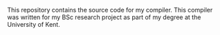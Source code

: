 This repository contains the source code for my compiler. This compiler was written for my BSc research project as part of my degree at the University of Kent. 
